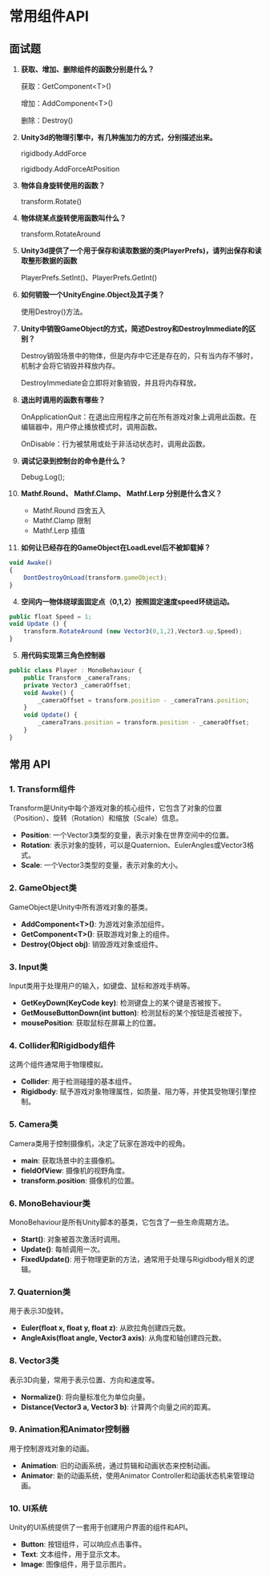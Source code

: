 # 常用组件API

## 面试题

1. **获取、增加、删除组件的函数分别是什么？**

    获取：GetComponent\<T\>()

    增加：AddComponent\<T\>()

    删除：Destroy()

2. **Unity3d的物理引擎中，有几种施加力的方式，分别描述出来。**
    
    rigidbody.AddForce

    rigidbody.AddForceAtPosition

3. **物体自身旋转使用的函数？**

    transform.Rotate()

4. **物体绕某点旋转使用函数叫什么？**

    transform.RotateAround

5. **Unity3d提供了一个用于保存和读取数据的类(PlayerPrefs)，请列出保存和读取整形数据的函数**

    PlayerPrefs.SetInt()、PlayerPrefs.GetInt()

6. **如何销毁一个UnityEngine.Object及其子类？**

    使用Destroy()方法。

7. **Unity中销毁GameObject的方式，简述Destroy和DestroyImmediate的区别？**

    Destroy销毁场景中的物体，但是内存中它还是存在的，只有当内存不够时，机制才会将它销毁并释放内存。

    DestroyImmediate会立即将对象销毁，并且将内存释放。

1. **退出时调用的函数有哪些？**

    OnApplicationQuit：在退出应用程序之前在所有游戏对象上调用此函数。在编辑器中，用户停止播放模式时，调用函数。 

    OnDisable：行为被禁用或处于非活动状态时，调用此函数。

2. **调试记录到控制台的命令是什么？**

    Debug.Log();

1. **Mathf.Round、 Mathf.Clamp、 Mathf.Lerp 分别是什么含义？**

    - Mathf.Round 四舍五入
    - Mathf.Clamp 限制
    - Mathf.Lerp 插值

3. **如何让已经存在的GameObject在LoadLevel后不被卸载掉？**

```js
void Awake()
{
    DontDestroyOnLoad(transform.gameObject);
}
```

4. **空间内一物体绕球面固定点（0,1,2）按照固定速度speed环绕运动。**

```js
public float Speed = 1;
void Update () {
    transform.RotateAround (new Vector3(0,1,2),Vector3.up,Speed);
}
```

5. **用代码实现第三角色控制器**

```js
public class Player : MonoBehaviour {
    public Transform _cameraTrans;
    private Vector3 _cameraOffset;
    void Awake() {
        _cameraOffset = transform.position - _cameraTrans.position;
    }
    void Update() {
        _cameraTrans.position = transform.position - _cameraOffset;
    }
}
```

## 常用 API

### 1. **Transform组件**

Transform是Unity中每个游戏对象的核心组件，它包含了对象的位置（Position）、旋转（Rotation）和缩放（Scale）信息。

- **Position**: 一个Vector3类型的变量，表示对象在世界空间中的位置。
- **Rotation**: 表示对象的旋转，可以是Quaternion、EulerAngles或Vector3格式。
- **Scale**: 一个Vector3类型的变量，表示对象的大小。

### 2. **GameObject类**

GameObject是Unity中所有游戏对象的基类。

- **AddComponent\<T\>()**: 为游戏对象添加组件。
- **GetComponent\<T\>()**: 获取游戏对象上的组件。
- **Destroy(Object obj)**: 销毁游戏对象或组件。

### 3. **Input类**

Input类用于处理用户的输入，如键盘、鼠标和游戏手柄等。

- **GetKeyDown(KeyCode key)**: 检测键盘上的某个键是否被按下。
- **GetMouseButtonDown(int button)**: 检测鼠标的某个按钮是否被按下。
- **mousePosition**: 获取鼠标在屏幕上的位置。

### 4. **Collider和Rigidbody组件**

这两个组件通常用于物理模拟。

- **Collider**: 用于检测碰撞的基本组件。
- **Rigidbody**: 赋予游戏对象物理属性，如质量、阻力等，并使其受物理引擎控制。

### 5. **Camera类**

Camera类用于控制摄像机，决定了玩家在游戏中的视角。

- **main**: 获取场景中的主摄像机。
- **fieldOfView**: 摄像机的视野角度。
- **transform.position**: 摄像机的位置。

### 6. **MonoBehaviour类**

MonoBehaviour是所有Unity脚本的基类，它包含了一些生命周期方法。

- **Start()**: 对象被首次激活时调用。
- **Update()**: 每帧调用一次。
- **FixedUpdate()**: 用于物理更新的方法，通常用于处理与Rigidbody相关的逻辑。

### 7. **Quaternion类**

用于表示3D旋转。

- **Euler(float x, float y, float z)**: 从欧拉角创建四元数。
- **AngleAxis(float angle, Vector3 axis)**: 从角度和轴创建四元数。

### 8. **Vector3类**

表示3D向量，常用于表示位置、方向和速度等。

- **Normalize()**: 将向量标准化为单位向量。
- **Distance(Vector3 a, Vector3 b)**: 计算两个向量之间的距离。

### 9. **Animation和Animator控制器**

用于控制游戏对象的动画。

- **Animation**: 旧的动画系统，通过剪辑和动画状态来控制动画。
- **Animator**: 新的动画系统，使用Animator Controller和动画状态机来管理动画。

### 10. **UI系统**

Unity的UI系统提供了一套用于创建用户界面的组件和API。

- **Button**: 按钮组件，可以响应点击事件。
- **Text**: 文本组件，用于显示文本。
- **Image**: 图像组件，用于显示图片。
